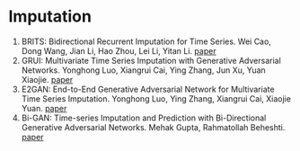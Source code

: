 # Imputation

1. BRITS: Bidirectional Recurrent Imputation for Time Series. Wei Cao, Dong Wang, Jian Li, Hao Zhou, Lei Li, Yitan Li. [paper](https://arxiv.org/abs/1805.10572)
2. GRUI: Multivariate Time Series Imputation with Generative Adversarial Networks. Yonghong Luo, Xiangrui Cai, Ying Zhang, Jun Xu, Yuan Xiaojie. [paper](https://proceedings.neurips.cc/paper/2018/hash/96b9bff013acedfb1d140579e2fbeb63-Abstract.html)
3. E2GAN: End-to-End Generative Adversarial Network for Multivariate Time Series Imputation. Yonghong Luo, Ying Zhang, Xiangrui Cai, Xiaojie Yuan. [paper](https://www.ijcai.org/Proceedings/2019/429)
4. Bi-GAN: Time-series Imputation and Prediction with Bi-Directional Generative Adversarial Networks. Mehak Gupta, Rahmatollah Beheshti. [paper](https://arxiv.org/abs/2009.08900)

